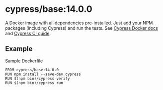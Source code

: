 <!-- WARNING: this file was autogenerated by generate-base-image.js -->
# cypress/base:14.0.0

A Docker image with all dependencies pre-installed.
Just add your NPM packages (including Cypress) and run the tests.
See [Cypress Docker docs](https://on.cypress.io/docker) and
[Cypress CI guide](https://on.cypress.io/ci).

## Example

Sample Dockerfile

```
FROM cypress/base:14.0.0
RUN npm install --save-dev cypress
RUN $(npm bin)/cypress verify
RUN $(npm bin)/cypress run
```
